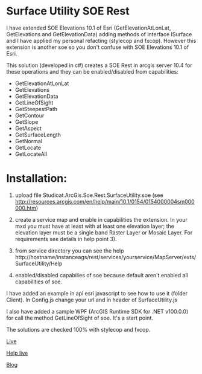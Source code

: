 ﻿# Surface Utility SOE Rest


I have extended SOE Elevations 10.1 of Esri (GetElevationAtLonLat, GetElevations and GetElevationData) adding methods of interface ISurface and I have applied my personal refacting (stylecop and fxcop). 
However this extension is another soe so you don't confuse with SOE Elevations 10.1 of Esri.

This solution (developed in c#) creates a SOE Rest in arcgis server 10.4 for these operations and they can be enabled/disabled from capabilities:

- GetElevationAtLonLat
- GetElevations
- GetElevationData
- GetLineOfSight
- GetSteepestPath
- GetContour
- GetSlope
- GetAspect
- GetSurfaceLength
- GetNormal
- GetLocate
- GetLocateAll

# Installation:

1. upload file Studioat.ArcGis.Soe.Rest.SurfaceUtility.soe (see http://resources.arcgis.com/en/help/main/10.1/0154/0154000004sm000000.htm)

2. create a service map and enable in capabilities the extension. In your mxd you must have at least with at least one elevation layer; the elevation layer must be a single band Raster Layer or Mosaic Layer. For requirements see details in help point 3).

3. from service directory you can see the help
    http://hostname/instanceags/rest/services/yourservice/MapServer/exts/SurfaceUtility/Help

4. enabled/disabled capabilies of soe because default aren't enabled all capabilities of soe.


I have added an example in api esri javascript to see how to use it (folder Client). 
In Config.js change your url and in header of SurfaceUtility.js

I also have added a sample WPF (ArcGIS Runtime SDK for .NET v100.0.0) for call the method GetLineOfSight of soe. It's a start point.  

The solutions are checked 100% with stylecop and fxcop.

[Live](http://sit.sistemigis.it/samples/elevations)

[Help live](http://sit.sistemigis.it/sit/rest/services/Demo/Surface/MapServer/exts/SurfaceUtility/Help)

[Blog](http://nicogis.blogspot.it/2013/02/alziamo-il-livello-3d-surface.html)